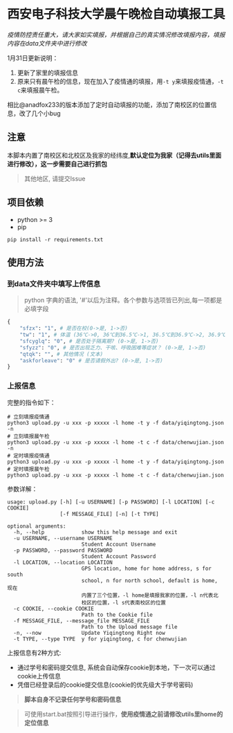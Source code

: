 # 西安电子科技大学晨午晚检自动填报工具

*疫情防控责任重大，请大家如实填报，并根据自己的真实情况修改填报内容，填报内容在data文件夹中进行修改*

1月31日更新说明：
1. 更新了家里的填报信息
2. 原来只有晨午检的信息，现在加入了疫情通的填报，用`-t y`来填报疫情通，`-t c`来填报晨午检。

相比@anadfox233的版本添加了定时自动填报的功能，添加了南校区的位置信息，改了几个小bug

## 注意
本脚本内置了南校区和北校区及我家的经纬度,**默认定位为我家（记得去utils里面进行修改），这一步需要自己进行抓包**

> 其他地区, 请提交Issue
## 项目依赖
* python >= 3
* pip

```shell script
pip install -r requirements.txt
```

## 使用方法

###  到data文件夹中填写上传信息

> python 字典的语法, '#'以后为注释。各个参数与选项皆已列出,每一项都是必填字段

```python
{
    "sfzx": "1", # 是否在校(0->是, 1->否)
    "tw": "1", # 体温 (36℃->0, 36℃到36.5℃->1, 36.5℃到36.9℃->2, 36.9℃到37℃.3->3, 37.3℃到38℃->4, 38℃到38.5℃->5, 38.5℃到39℃->6, 39℃到40℃->7, 40℃以上->8)
    "sfcyglq": "0", # 是否处于隔离期? (0->是, 1->否)
    "sfyzz": "0", # 是否出现乏力、干咳、呼吸困难等症状？ (0->是, 1->否)
    "qtqk": "", # 其他情况 (文本)
    "askforleave": "0" # 是否请假外出? (0->是, 1->否)
}
```
### 上报信息

完整的指令如下：

```shell
# 立刻填报疫情通
python3 upload.py -u xxx -p xxxxx -l home -t y -f data/yiqingtong.json -n
# 立刻填报晨午检
python3 upload.py -u xxx -p xxxxx -l home -t c -f data/chenwujian.json -n
# 定时填报疫情通
python3 upload.py -u xxx -p xxxxx -l home -t y -f data/yiqingtong.json
# 定时填报晨午检
python3 upload.py -u xxx -p xxxxx -l home -t c -f data/chenwujian.json
```


参数详解：

```
usage: upload.py [-h] [-u USERNAME] [-p PASSWORD] [-l LOCATION] [-c COOKIE]
                 [-f MESSAGE_FILE] [-n] [-t TYPE]

optional arguments:
  -h, --help            show this help message and exit
  -u USERNAME, --username USERNAME
                        Student Account Username
  -p PASSWORD, --password PASSWORD
                        Student Account Password
  -l LOCATION, --location LOCATION
                        GPS location, home for home address, s for south
                        school, n for north school, default is home, 现在
                        内置了三个位置，-l home是填报我家的位置，-l n代表北
                        校区的位置，-l s代表南校区的位置
  -c COOKIE, --cookie COOKIE
                        Path to the Cookie file
  -f MESSAGE_FILE, --message_file MESSAGE_FILE
                        Path to the Upload message file
  -n, --now             Update Yiqingtong Right now
  -t TYPE, --type TYPE  y for yiqingtong, c for chenwujian
```

上报信息有2种方式: 
* 通过学号和密码提交信息, 系统会自动保存cookie到本地，下一次可以通过cookie上传信息 
* 凭借已经登录后的cookie提交信息(cookie的优先级大于学号密码)
> **脚本自身不记录任何学号和密码信息**

>    可使用start.bat按照引导进行操作，**使用疫情通之前请修改utils里home的定位信息**
